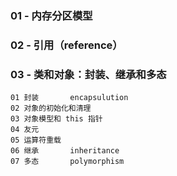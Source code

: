 ### 01 - 内存分区模型

### 02 - 引用（reference）

### 03 - 类和对象：封装、继承和多态

    01 封装       encapsulution
    02 对象的初始化和清理 
    03 对象模型和 this 指针
    04 友元
    05 运算符重载
    06 继承       inheritance
    07 多态       polymorphism
